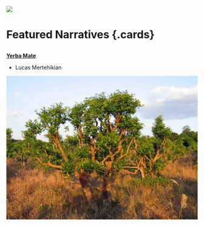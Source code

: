 <a href="https://www.juncture-digital.org"><img src="https://juncture-digital.github.io/juncture/static/images/ve-button.png"></a>

<param ve-config title="Class Project">

# Featured Narratives {.cards}

##
[**Yerba Mate**](/yerbamate)

- Lucas Mertehikian

![](/Yerba_Mate.jpg)
